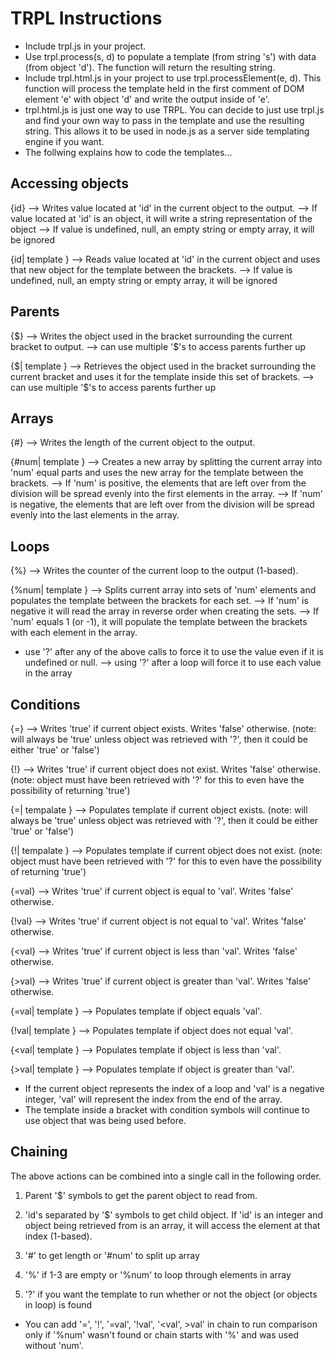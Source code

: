 TRPL Instructions
=================
- Include trpl.js in your project.
- Use trpl.process(s, d) to populate a template (from string 's') with data (from object 'd').  The function will return the resulting string.
- Include trpl.html.js in your project to use trpl.processElement(e, d).  This function will process the template held in the first comment of DOM element 'e' with object 'd' and write the output inside of 'e'.
- trpl.html.js is just one way to use TRPL.  You can decide to just use trpl.js and find your own way to pass in the template and use the resulting string.  This allows it to be used in node.js as a server side templating engine if you want.
- The follwing explains how to code the templates...

Accessing objects
-----------------
{id} --> Writes value located at 'id' in the current object to the output.
  --> If value located at 'id' is an object, it will write a string representation of the object
  --> If value is undefined, null, an empty string or empty array, it will be ignored
  
{id| template } -->  Reads value located at 'id' in the current object and uses that new object for the template between the brackets.
  --> If value is undefined, null, an empty string or empty array, it will be ignored

Parents
-------
{$} --> Writes the object used in the bracket surrounding the current bracket to output.
  --> can use multiple '$'s to access parents further up
  
{$| template } --> Retrieves the object used in the bracket surrounding the current bracket and uses it for the template inside this set of brackets.
  --> can use multiple '$'s to access parents further up

Arrays
------
{#} --> Writes the length of the current object to the output.

{#num| template } --> Creates a new array by splitting the current array into 'num' equal parts and uses the new array for the template between the brackets.
  --> If 'num' is positive, the elements that are left over from the division will be spread evenly into the first elements in the array.
  --> If 'num' is negative, the elements that are left over from the division will be spread evenly into the last elements in the array.

Loops
-----
{%} --> Writes the counter of the current loop to the output (1-based).

{%num| template } --> Splits current array into sets of 'num' elements and populates the template between the brackets for each set.
  --> If 'num' is negative it will read the array in reverse order when creating the sets.
  --> If 'num' equals 1 (or -1), it will populate the template between the brackets with each element in the array.

* use '?' after any of the above calls to force it to use the value even if it is undefined or null.
  --> using '?' after a loop will force it to use each value in the array

Conditions
----------
{=} --> Writes 'true' if current object exists.  Writes 'false' otherwise.  (note: will always be 'true' unless object was retrieved with '?', then it could be either 'true' or 'false')

{!} --> Writes 'true' if current object does not exist. Writes 'false' otherwise. (note: object must have been retrieved with '?' for this to even have the possibility of returning 'true')

{=| tempalate } --> Populates template if current object exists.  (note: will always be 'true' unless object was retrieved with '?', then it could be either 'true' or 'false')

{!| tempalate } --> Populates template if current object does not exist.  (note: object must have been retrieved with '?' for this to even have the possibility of returning 'true')

{=val} --> Writes 'true' if current object is equal to 'val'.  Writes 'false' otherwise.

{!val} --> Writes 'true' if current object is not equal to 'val'.  Writes 'false' otherwise.

{<val} --> Writes 'true' if current object is less than 'val'.  Writes 'false' otherwise.

{>val} --> Writes 'true' if current object is greater than 'val'.  Writes 'false' otherwise.

{=val| template } --> Populates template if object equals 'val'.

{!val| template } --> Populates template if object does not equal 'val'.

{<val| template } --> Populates template if object is less than 'val'.

{>val| template } --> Populates template if object is greater than 'val'.

* If the current object represents the index of a loop and 'val' is a negative integer, 'val' will represent the index from the end of the array.
* The template inside a bracket with condition symbols will continue to use object that was being used before.

Chaining
--------
The above actions can be combined into a single call in the following order.  

1) Parent '$' symbols to get the parent object to read from.

2) 'id's separated by '$' symbols to get child object.  If 'id' is an integer and object being retrieved from is an array, it will access the element at that index (1-based).

3) '#' to get length or '#num' to split up array

4) '%' if 1-3 are empty or '%num' to loop through elements in array

5) '?' if you want the template to run whether or not the object (or objects in loop) is found

* You can add '=', '!', '=val', '!val', '<val', >val' in chain to run comparison only if '%num' wasn't found or chain starts with '%' and was used without 'num'.
